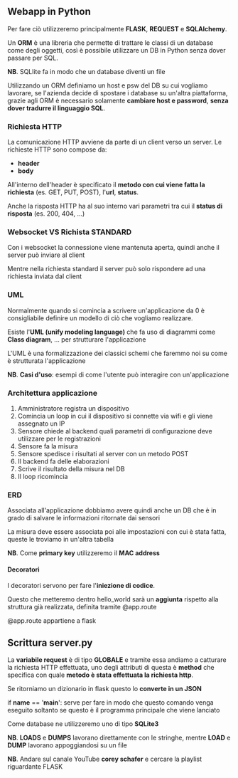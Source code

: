 ## Webapp in Python
Per fare ciò utilizzeremo principalmente **FLASK**, **REQUEST** e **SQLAlchemy**.

Un **ORM** è una libreria che permette di trattare le classi di un database come degli oggetti, così è possibile utilizzare un DB in Python senza dover passare per SQL.

**NB**. SQLlite fa in modo che un database diventi un file

Utilizzando un ORM definiamo un host e psw del DB su cui vogliamo lavorare, se l'azienda decide di spostare i database su un'altra piattaforma, grazie agli ORM è necessario solamente **cambiare host e password**, **senza dover tradurre il linguaggio SQL**.

### Richiesta HTTP
La comunicazione HTTP avviene da parte di un client verso un server.
Le richieste HTTP sono compose da:
- **header**
- **body**

All'interno dell'header è specificato il **metodo con cui viene fatta la richiesta** (es. GET, PUT, POST), l'**url**, **status**.

Anche la risposta HTTP ha al suo interno vari parametri tra cui il **status di risposta** (es. 200, 404, ...)

### Websocket VS Richista STANDARD
Con i websocket la connessione viene mantenuta aperta, quindi anche il server può inviare al client

Mentre nella richiesta standard il server può solo rispondere ad una richiesta inviata dal client

### UML
Normalmente quando si comincia a scrivere un'applicazione da 0 è consigliabile definire un modello di ciò che vogliamo realizzare.

Esiste l'**UML (unify modeling language)** che fa uso di diagrammi come **Class diagram**, ... per strutturare l'applicazione

L'UML è una formalizzazione dei classici schemi che faremmo noi su come è strutturata l'applicazione

**NB**. **Casi d'uso**: esempi di come l'utente può interagire con un'applicazione

### Architettura applicazione
1. Amministratore registra un dispositivo
2. Comincia un loop in cui il dispositivo si connette via wifi e gli viene assegnato un IP
3. Sensore chiede al backend quali parametri di configurazione deve utilizzare per le registrazioni
4. Sensore fa la misura
5. Sensore spedisce i risultati al server con un metodo POST
6. Il backend fa delle elaborazioni
7. Scrive il risultato della misura nel DB
8. Il loop ricomincia

### ERD
Associata all'applicazione dobbiamo avere quindi anche un DB che è in grado di salvare le informazioni ritornate dai sensori

La misura deve essere associata poi alle impostazioni con cui è stata fatta, queste le troviamo in un'altra tabella

**NB**. Come **primary key** utilizzeremo il **MAC address**

#### Decoratori
I decoratori servono per fare l'**iniezione di codice**. 

Questo che metteremo dentro hello_world sarà un **aggiunta** rispetto alla struttura già realizzata, definita tramite @app.route

@app.route appartiene a flask

## Scrittura server.py
La **variabile request** è di tipo **GLOBALE** e tramite essa andiamo a catturare la richiesta HTTP effettuata, uno degli attributi di questa è **method** che specifica con quale **metodo è stata effettuata la richiesta http**.

Se ritorniamo un dizionario in flask questo lo **converte in un JSON**

if __name__ == '__main__':
serve per fare in modo che questo comando venga eseguito soltanto se questo è il programma principale che viene lanciato

Come database ne utilizzeremo uno di tipo **SQLite3**

**NB**. **LOADS** e **DUMPS** lavorano direttamente con le stringhe, mentre **LOAD** e **DUMP** lavorano appoggiandosi su un file

**NB**. Andare sul canale YouTube **corey schafer** e cercare la playlist riguardante FLASK